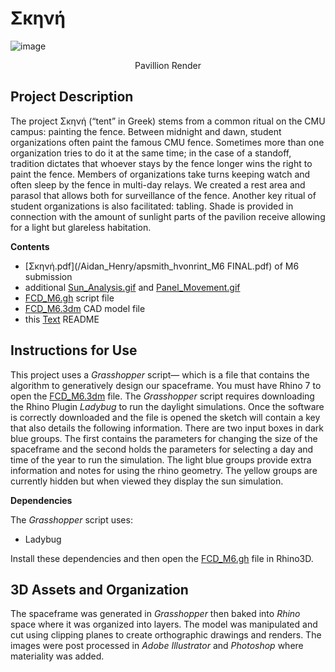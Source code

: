 # Σκηνή
![image](./Render_1.jpg)

<p align="center">
    <p align="center">Pavillion Render</p>
</p>

## Project Description
The project Σκηνή (“tent” in Greek) stems from a common ritual on the CMU campus: painting the fence. Between midnight and dawn, student organizations often paint the famous CMU fence. Sometimes more than one organization tries to do it at the same time; in the case of a standoff, tradition dictates that whoever stays by the fence longer wins the right to paint the fence. Members of organizations take turns keeping watch and often sleep by the fence in multi-day relays. We created a rest area and parasol that allows both for surveillance of the fence. Another key ritual of student organizations is also facilitated: tabling. Shade is provided in connection with the amount of sunlight parts of the pavilion receive allowing for a light but glareless habitation. 

**Contents**

- [Σκηνή.pdf](/Aidan_Henry/apsmith_hvonrint_M6 FINAL.pdf) of M6 submission
- additional [Sun_Analysis.gif](/Aidan_Henry/apsmith_hvonrint_sun-analysis.gif) and [Panel_Movement.gif](/Aidan_Henry/apsmith_hvonrint_panel-movement.gif) 
- [FCD_M6.gh](/Aidan_Henry/apsmith_hvonrint_gh.script.gh) script file
- [FCD_M6.3dm](/Aidan_Henry/apsmith_hvonrint_rhino.3dm) CAD model file
- this [Text](/Aidan_Henry/apsmith_hvonrint_README.txt) README

## Instructions for Use

This project uses a _Grasshopper_ script&mdash; which is a file that contains the algorithm to generatively design our spaceframe. You must have Rhino 7 to open the [FCD_M6.3dm](/Aidan_Henry/apsmith_hvonrint_rhino.3dm) file. The _Grasshopper_ script requires downloading the Rhino Plugin _Ladybug_ to run the daylight simulations. Once the software is correctly downloaded and the file is opened the sketch will contain a key that also details the following information. There are two input boxes in dark blue groups. The first contains the parameters for changing the size of the spaceframe and the second holds the parameters for selecting a day and time of the year to run the simulation. The light blue groups provide extra information and notes for using the rhino geometry. The yellow groups are currently hidden but when viewed they display the sun simulation.

**Dependencies**

The _Grasshopper_ script uses:
  - Ladybug

Install these dependencies and then open the [FCD_M6.gh](/Aidan_Henry/apsmith_hvonrint_gh.script.gh) file in Rhino3D.

## 3D Assets and Organization

The spaceframe was generated in _Grasshopper_ then baked into _Rhino_ space where it was organized into layers. The model was manipulated and cut using clipping planes to create orthographic drawings and renders. The images were post processed in _Adobe Illustrator_ and _Photoshop_ where materiality was added. 
